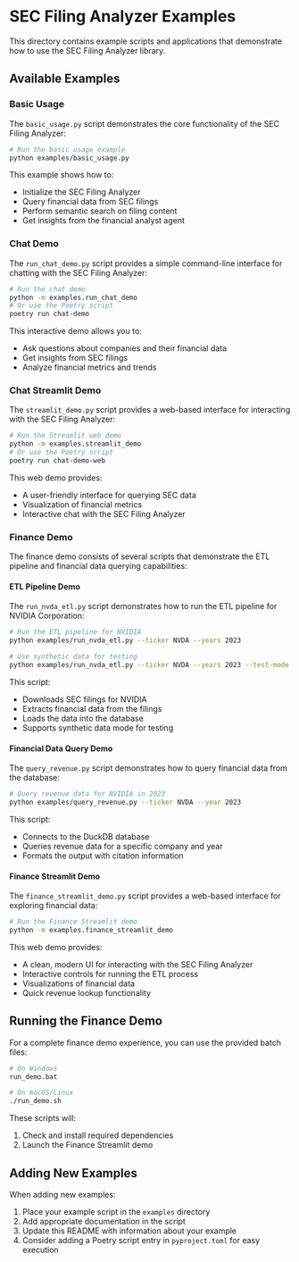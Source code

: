 # SEC Filing Analyzer Examples

This directory contains example scripts and applications that demonstrate how to use the SEC Filing Analyzer library.

## Available Examples

### Basic Usage

The `basic_usage.py` script demonstrates the core functionality of the SEC Filing Analyzer:

```bash
# Run the basic usage example
python examples/basic_usage.py
```

This example shows how to:
- Initialize the SEC Filing Analyzer
- Query financial data from SEC filings
- Perform semantic search on filing content
- Get insights from the financial analyst agent

### Chat Demo

The `run_chat_demo.py` script provides a simple command-line interface for chatting with the SEC Filing Analyzer:

```bash
# Run the chat demo
python -m examples.run_chat_demo
# Or use the Poetry script
poetry run chat-demo
```

This interactive demo allows you to:
- Ask questions about companies and their financial data
- Get insights from SEC filings
- Analyze financial metrics and trends

### Chat Streamlit Demo

The `streamlit_demo.py` script provides a web-based interface for interacting with the SEC Filing Analyzer:

```bash
# Run the Streamlit web demo
python -m examples.streamlit_demo
# Or use the Poetry script
poetry run chat-demo-web
```

This web demo provides:
- A user-friendly interface for querying SEC data
- Visualization of financial metrics
- Interactive chat with the SEC Filing Analyzer

### Finance Demo

The finance demo consists of several scripts that demonstrate the ETL pipeline and financial data querying capabilities:

#### ETL Pipeline Demo

The `run_nvda_etl.py` script demonstrates how to run the ETL pipeline for NVIDIA Corporation:

```bash
# Run the ETL pipeline for NVIDIA
python examples/run_nvda_etl.py --ticker NVDA --years 2023

# Use synthetic data for testing
python examples/run_nvda_etl.py --ticker NVDA --years 2023 --test-mode
```

This script:
- Downloads SEC filings for NVIDIA
- Extracts financial data from the filings
- Loads the data into the database
- Supports synthetic data mode for testing

#### Financial Data Query Demo

The `query_revenue.py` script demonstrates how to query financial data from the database:

```bash
# Query revenue data for NVIDIA in 2023
python examples/query_revenue.py --ticker NVDA --year 2023
```

This script:
- Connects to the DuckDB database
- Queries revenue data for a specific company and year
- Formats the output with citation information

#### Finance Streamlit Demo

The `finance_streamlit_demo.py` script provides a web-based interface for exploring financial data:

```bash
# Run the Finance Streamlit demo
python -m examples.finance_streamlit_demo
```

This web demo provides:
- A clean, modern UI for interacting with the SEC Filing Analyzer
- Interactive controls for running the ETL process
- Visualizations of financial data
- Quick revenue lookup functionality

## Running the Finance Demo

For a complete finance demo experience, you can use the provided batch files:

```bash
# On Windows
run_demo.bat

# On macOS/Linux
./run_demo.sh
```

These scripts will:
1. Check and install required dependencies
2. Launch the Finance Streamlit demo

## Adding New Examples

When adding new examples:

1. Place your example script in the `examples` directory
2. Add appropriate documentation in the script
3. Update this README with information about your example
4. Consider adding a Poetry script entry in `pyproject.toml` for easy execution
